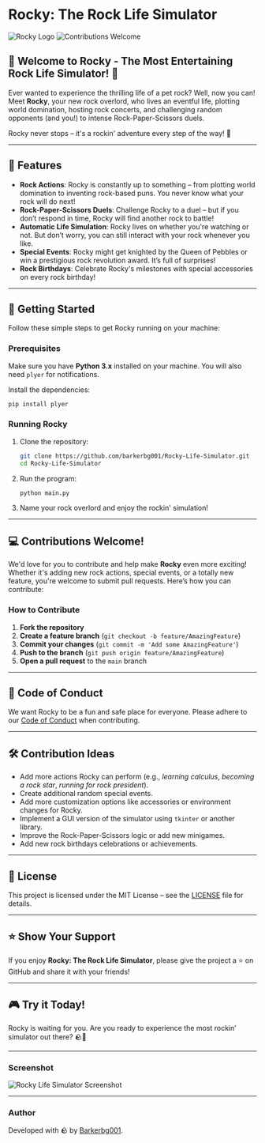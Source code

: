 
# **Rocky: The Rock Life Simulator**

![Rocky Logo](https://img.shields.io/badge/rock-simulator-blue?style=for-the-badge) ![Contributions Welcome](https://img.shields.io/badge/contributions-welcome-brightgreen?style=for-the-badge)

## 🎉 Welcome to **Rocky** - The Most Entertaining Rock Life Simulator! 🎉

Ever wanted to experience the thrilling life of a pet rock? Well, now you can! Meet **Rocky**, your new rock overlord, who lives an eventful life, plotting world domination, hosting rock concerts, and challenging random opponents (and you!) to intense Rock-Paper-Scissors duels.

Rocky never stops – it's a rockin' adventure every step of the way! 🎸

---

## 📜 Features

- **Rock Actions**: Rocky is constantly up to something – from plotting world domination to inventing rock-based puns. You never know what your rock will do next!
- **Rock-Paper-Scissors Duels**: Challenge Rocky to a duel – but if you don’t respond in time, Rocky will find another rock to battle!
- **Automatic Life Simulation**: Rocky lives on whether you're watching or not. But don’t worry, you can still interact with your rock whenever you like.
- **Special Events**: Rocky might get knighted by the Queen of Pebbles or win a prestigious rock revolution award. It’s full of surprises!
- **Rock Birthdays**: Celebrate Rocky's milestones with special accessories on every rock birthday!

---

## 🚀 Getting Started

Follow these simple steps to get Rocky running on your machine:

### Prerequisites

Make sure you have **Python 3.x** installed on your machine. You will also need `plyer` for notifications.

Install the dependencies:

```bash
pip install plyer
```

### Running Rocky

1. Clone the repository:

   ```bash
   git clone https://github.com/barkerbg001/Rocky-Life-Simulator.git
   cd Rocky-Life-Simulator
   ```

2. Run the program:

   ```bash
   python main.py
   ```

3. Name your rock overlord and enjoy the rockin' simulation!

---

## 💻 Contributions Welcome!

We'd love for you to contribute and help make **Rocky** even more exciting! Whether it's adding new rock actions, special events, or a totally new feature, you're welcome to submit pull requests. Here’s how you can contribute:

### How to Contribute

1. **Fork the repository**
2. **Create a feature branch** (`git checkout -b feature/AmazingFeature`)
3. **Commit your changes** (`git commit -m 'Add some AmazingFeature'`)
4. **Push to the branch** (`git push origin feature/AmazingFeature`)
5. **Open a pull request** to the `main` branch

---

## 🤝 Code of Conduct

We want Rocky to be a fun and safe place for everyone. Please adhere to our [Code of Conduct](CODE_OF_CONDUCT.md) when contributing.

---

## 🛠️ Contribution Ideas

- Add more actions Rocky can perform (e.g., *learning calculus*, *becoming a rock star*, *running for rock president*).
- Create additional random special events.
- Add more customization options like accessories or environment changes for Rocky.
- Implement a GUI version of the simulator using `tkinter` or another library.
- Improve the Rock-Paper-Scissors logic or add new minigames.
- Add new rock birthdays celebrations or achievements.

---

## 📜 License

This project is licensed under the MIT License – see the [LICENSE](LICENSE) file for details.

---

## ⭐ Show Your Support

If you enjoy **Rocky: The Rock Life Simulator**, please give the project a ⭐ on GitHub and share it with your friends!

---

## 🎮 Try it Today!

Rocky is waiting for you. Are you ready to experience the most rockin’ simulator out there? 🪨🎉

---

### Screenshot

![Rocky Life Simulator Screenshot](https://img.shields.io/badge/Screenshot-Sample-blue?style=for-the-badge)

---

### Author

Developed with 🪨 by [Barkerbg001](https://github.com/barkerbg001).
